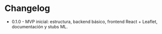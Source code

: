 # Changelog

- 0.1.0 - MVP inicial: estructura, backend básico, frontend React + Leaflet, documentación y stubs ML.
